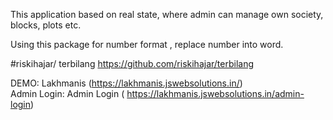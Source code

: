 This application based on real state, where admin can manage own society, blocks, plots etc.

Using this package for number format , replace number into word.

#riskihajar/ terbilang
https://github.com/riskihajar/terbilang



DEMO: Lakhmanis  (https://lakhmanis.jswebsolutions.in/)  <br />
Admin Login: Admin Login ( https://lakhmanis.jswebsolutions.in/admin-login) 

